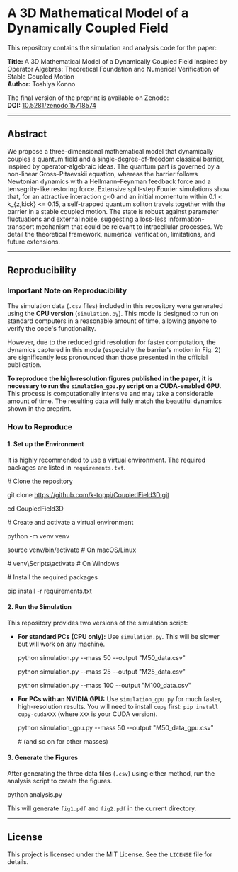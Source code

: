 # A 3D Mathematical Model of a Dynamically Coupled Field

This repository contains the simulation and analysis code for the paper:

**Title:** A 3D Mathematical Model of a Dynamically Coupled Field Inspired by Operator Algebras: Theoretical Foundation and Numerical Verification of Stable Coupled Motion  
**Author:** Toshiya Konno

The final version of the preprint is available on Zenodo:  
**DOI:** [10.5281/zenodo.15718574](https://doi.org/10.5281/zenodo.15718574)

---

## Abstract

We propose a three-dimensional mathematical model that dynamically couples a quantum field and a single-degree-of-freedom classical barrier, inspired by operator-algebraic ideas. The quantum part is governed by a non-linear Gross–Pitaevskii equation, whereas the barrier follows Newtonian dynamics with a Hellmann–Feynman feedback force and a tensegrity-like restoring force. Extensive split-step Fourier simulations show that, for an attractive interaction g\<0 and an initial momentum within 0.1 \< k\_{z,kick} \<= 0.15, a self-trapped quantum soliton travels together with the barrier in a stable coupled motion. The state is robust against parameter fluctuations and external noise, suggesting a loss-less information-transport mechanism that could be relevant to intracellular processes. We detail the theoretical framework, numerical verification, limitations, and future extensions.

---

## Reproducibility

### Important Note on Reproducibility

The simulation data (`.csv` files) included in this repository were generated using the **CPU version** (`simulation.py`). This mode is designed to run on standard computers in a reasonable amount of time, allowing anyone to verify the code's functionality.

However, due to the reduced grid resolution for faster computation, the dynamics captured in this mode (especially the barrier's motion in Fig. 2\) are significantly less pronounced than those presented in the official publication.

**To reproduce the high-resolution figures published in the paper, it is necessary to run the `simulation_gpu.py` script on a CUDA-enabled GPU.** This process is computationally intensive and may take a considerable amount of time. The resulting data will fully match the beautiful dynamics shown in the preprint.

### How to Reproduce

#### 1\. Set up the Environment

It is highly recommended to use a virtual environment. The required packages are listed in `requirements.txt`.

\# Clone the repository

git clone https://github.com/k-toppi/CoupledField3D.git

cd CoupledField3D

\# Create and activate a virtual environment

python \-m venv venv

source venv/bin/activate  \# On macOS/Linux

\# venv\\Scripts\\activate    \# On Windows

\# Install the required packages

pip install \-r requirements.txt

#### 2\. Run the Simulation

This repository provides two versions of the simulation script:

- **For standard PCs (CPU only):** Use `simulation.py`. This will be slower but will work on any machine.  
    
  python simulation.py \--mass 50 \--output "M50\_data.csv"  
    
  python simulation.py \--mass 25 \--output "M25\_data.csv"  
    
  python simulation.py \--mass 100 \--output "M100\_data.csv"  
    
- **For PCs with an NVIDIA GPU:** Use `simulation_gpu.py` for much faster, high-resolution results. You will need to install `cupy` first: `pip install cupy-cudaXXX` (where `XXX` is your CUDA version).  
    
  python simulation\_gpu.py \--mass 50 \--output "M50\_data\_gpu.csv"  
    
  \# (and so on for other masses)

#### 3\. Generate the Figures

After generating the three data files (`.csv`) using either method, run the analysis script to create the figures.

python analysis.py

This will generate `fig1.pdf` and `fig2.pdf` in the current directory.

---

## License

This project is licensed under the MIT License. See the `LICENSE` file for details.

